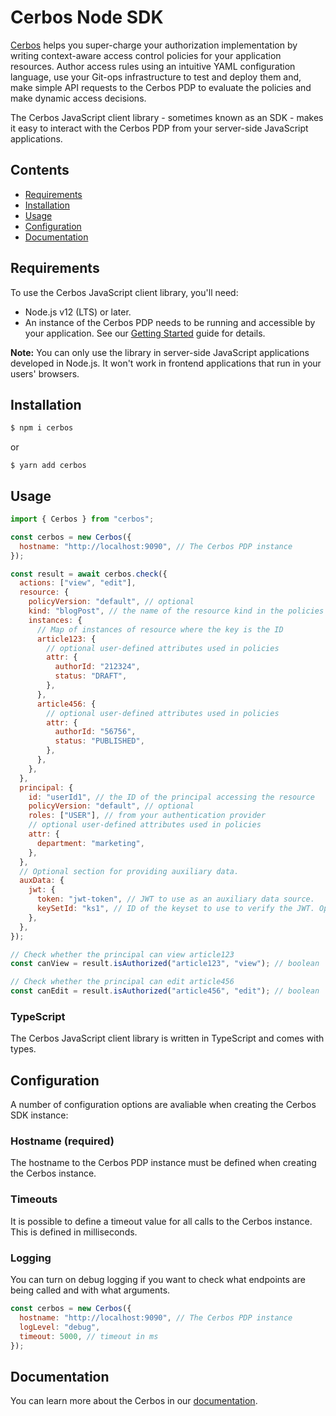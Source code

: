 # Cerbos Node SDK

[Cerbos](https://cerbos.dev) helps you super-charge your authorization implementation by writing context-aware access control policies for your application resources. Author access rules using an intuitive YAML configuration language, use your Git-ops infrastructure to test and deploy them and, make simple API requests to the Cerbos PDP to evaluate the policies and make dynamic access decisions.

The Cerbos JavaScript client library - sometimes known as an SDK - makes it easy to interact with the Cerbos PDP from your server-side JavaScript applications.

## Contents

- [Requirements](#requirements)
- [Installation](#installation)
- [Usage](#usage)
- [Configuration](#configuration)
- [Documentation](#documentation)

## Requirements

To use the Cerbos JavaScript client library, you'll need:

- Node.js v12 (LTS) or later.
- An instance of the Cerbos PDP needs to be running and accessible by your application. See our [Getting Started](https://docs.cerbos.dev/cerbos/latest/quickstart.html) guide for details.

**Note:** You can only use the library in server-side JavaScript applications developed in Node.js. It won't work in frontend applications that run in your users' browsers.

## Installation

```sh
$ npm i cerbos
```

or

```
$ yarn add cerbos
```

## Usage

```js
import { Cerbos } from "cerbos";

const cerbos = new Cerbos({
  hostname: "http://localhost:9090", // The Cerbos PDP instance
});

const result = await cerbos.check({
  actions: ["view", "edit"],
  resource: {
    policyVersion: "default", // optional
    kind: "blogPost", // the name of the resource kind in the policies
    instances: {
      // Map of instances of resource where the key is the ID
      article123: {
        // optional user-defined attributes used in policies
        attr: {
          authorId: "212324",
          status: "DRAFT",
        },
      },
      article456: {
        // optional user-defined attributes used in policies
        attr: {
          authorId: "56756",
          status: "PUBLISHED",
        },
      },
    },
  },
  principal: {
    id: "userId1", // the ID of the principal accessing the resource
    policyVersion: "default", // optional
    roles: ["USER"], // from your authentication provider
    // optional user-defined attributes used in policies
    attr: {
      department: "marketing",
    },
  },
  // Optional section for providing auxiliary data.
  auxData: {
    jwt: {
      token: "jwt-token", // JWT to use as an auxiliary data source.
      keySetId: "ks1", // ID of the keyset to use to verify the JWT. Optional if only a single keyset is configured.
    },
  },
});

// Check whether the principal can view article123
const canView = result.isAuthorized("article123", "view"); // boolean

// Check whether the principal can edit article456
const canEdit = result.isAuthorized("article456", "edit"); // boolean
```

### TypeScript

The Cerbos JavaScript client library is written in TypeScript and comes with types.

## Configuration

A number of configuration options are avaliable when creating the Cerbos SDK instance:

### Hostname (required)

The hostname to the Cerbos PDP instance must be defined when creating the Cerbos instance.

### Timeouts

It is possible to define a timeout value for all calls to the Cerbos instance. This is defined in milliseconds.

### Logging

You can turn on debug logging if you want to check what endpoints are being called and with what arguments.

```js
const cerbos = new Cerbos({
  hostname: "http://localhost:9090", // The Cerbos PDP instance
  logLevel: "debug",
  timeout: 5000, // timeout in ms
});
```

## Documentation

You can learn more about the Cerbos in our [documentation](https://docs.cerbos.dev).
